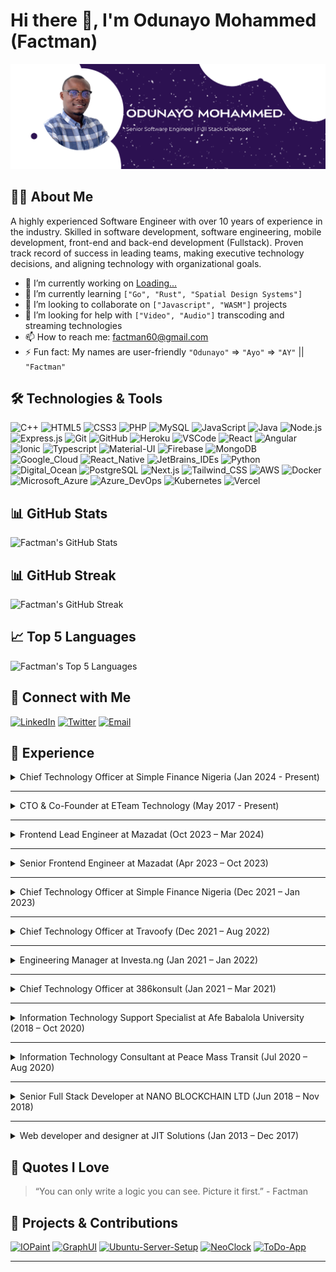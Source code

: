 # Hi there 👋, I'm Odunayo Mohammed (Factman)

![Banner](resume-banner.png)

## 👨‍💻 About Me

A highly experienced Software Engineer with over 10 years of experience in the industry. Skilled in software
development, software engineering, mobile development, front-end and back-end development (Fullstack). Proven track
record of success in leading teams, making executive technology decisions, and aligning technology with organizational
goals.

- 🔭 I’m currently working on [Loading...](https://github.com/factman/factman)
- 🌱 I’m currently learning `["Go", "Rust", "Spatial Design Systems"]`
- 👯 I’m looking to collaborate on `["Javascript", "WASM"]` projects
- 🤔 I’m looking for help with `["Video", "Audio"]` transcoding and streaming technologies
- 📫 How to reach me: [factman60@gmail.com](mailto:factman60@gmail.com)
- ⚡ Fun fact: My names are user-friendly `"Odunayo"` => `"Ayo"` => `"AY"` || `"Factman"`

## 🛠️ Technologies & Tools

![C++](https://img.shields.io/badge/+10Yrs-333?style=for-the-badge&logo=cplusplus&label=C%2B%2B&color=00599C)
![HTML5](https://img.shields.io/badge/+10Yrs-333?style=for-the-badge&logo=html5&label=HTML5&color=E34F26)
![CSS3](https://img.shields.io/badge/+10Yrs-333?style=for-the-badge&logo=css3&label=CSS3&color=1572B6)
![PHP](https://img.shields.io/badge/+10Yrs-333?style=for-the-badge&logo=php&label=PHP&color=777BB4)
![MySQL](https://img.shields.io/badge/+10Yrs-333?style=for-the-badge&logo=mysql&label=MySQL&color=4479A1)
![JavaScript](https://img.shields.io/badge/+10Yrs-333?style=for-the-badge&logo=javascript&label=JavaScript&color=F7DF1E)
![Java](https://img.shields.io/badge/+9Yrs-333?style=for-the-badge&logo=openjdk&label=Java&color=000000)
![Node.js](https://img.shields.io/badge/+8Yrs-333?style=for-the-badge&logo=node.js&label=Node.js&color=5FA04E)
![Express.js](https://img.shields.io/badge/+8Yrs-333?style=for-the-badge&logo=express&label=Express.js&color=000000)
![Git](https://img.shields.io/badge/+8Yrs-333?style=for-the-badge&logo=git&label=Git&color=F05032)
![GitHub](https://img.shields.io/badge/+8Yrs-333?style=for-the-badge&logo=github&label=GitHub&color=181717)
![Heroku](https://img.shields.io/badge/+8Yrs-333?style=for-the-badge&logo=heroku&label=Heroku&color=430098)
![VSCode](https://img.shields.io/badge/+7Yrs-333?style=for-the-badge&logo=visualstudiocode&label=VSCode&color=007ACC)
![React](https://img.shields.io/badge/+7Yrs-333?style=for-the-badge&logo=react&label=React&color=61DAFB)
![Angular](https://img.shields.io/badge/+7Yrs-333?style=for-the-badge&logo=angular&label=Angular&color=0F0F11)
![Ionic](https://img.shields.io/badge/+7Yrs-333?style=for-the-badge&logo=ionic&label=Ionic&color=3880FF)
![Typescript](https://img.shields.io/badge/+7Yrs-333?style=for-the-badge&logo=typescript&label=Typescript&color=3178C6)
![Material-UI](https://img.shields.io/badge/+7Yrs-333?style=for-the-badge&logo=mui&label=MUI&color=007FFF)
![Firebase](https://img.shields.io/badge/+7Yrs-333?style=for-the-badge&logo=firebase&label=Firebase&color=FFCA28)
![MongoDB](https://img.shields.io/badge/+7Yrs-333?style=for-the-badge&logo=mongodb&label=MongoDB&color=47A248)
![Google_Cloud](https://img.shields.io/badge/+6Yrs-333?style=for-the-badge&logo=googlecloud&label=GCP&color=4285F4)
![React_Native](https://img.shields.io/badge/+6Yrs-333?style=for-the-badge&logo=react&label=React%20Native&color=61DAFB)
![JetBrains_IDEs](https://img.shields.io/badge/+6Yrs-333?style=for-the-badge&logo=jetbrains&label=JetBrains%20IDE's&color=000000)
![Python](https://img.shields.io/badge/+5Yrs-333?style=for-the-badge&logo=python&label=Python&color=3776AB)
![Digital_Ocean](https://img.shields.io/badge/+5Yrs-333?style=for-the-badge&logo=digitalocean&label=Digital%20Ocean&color=0080FF)
![PostgreSQL](https://img.shields.io/badge/+4Yrs-333?style=for-the-badge&logo=postgresql&label=PostgreSQL&color=4169E1)
![Next.js](https://img.shields.io/badge/+4Yrs-333?style=for-the-badge&logo=nextdotjs&label=Next.js&color=000000)
![Tailwind_CSS](https://img.shields.io/badge/+4Yrs-333?style=for-the-badge&logo=tailwindcss&label=Tailwind%20CSS&color=06B6D4)
![AWS](https://img.shields.io/badge/+3Yrs-333?style=for-the-badge&logo=amazon-aws&label=AWS&color=232F3E)
![Docker](https://img.shields.io/badge/+3Yrs-333?style=for-the-badge&logo=docker&label=Docker&color=2496ED)
![Microsoft_Azure](https://img.shields.io/badge/+2Yrs-333?style=for-the-badge&logo=microsoftazure&label=Microsoft%20Azure&color=0078D4)
![Azure_DevOps](https://img.shields.io/badge/+2Yrs-333?style=for-the-badge&logo=azuredevops&label=Azure%20DevOps&color=0078D7)
![Kubernetes](https://img.shields.io/badge/+2Yrs-333?style=for-the-badge&logo=kubernetes&label=Kubernetes&color=326CE5)
![Vercel](https://img.shields.io/badge/+1Yrs-333?style=for-the-badge&logo=vercel&label=Vercel&color=000000)

## 📊 GitHub Stats

<picture>
  <source
    srcset="https://github-readme-stats.vercel.app/api?username=factman&show_icons=true&theme=react&hide=commits,issues&show=prs_merged,prs_merged_percentage&rank_icon=percentile"
    media="(prefers-color-scheme: dark)"
  />
  <source
    srcset="https://github-readme-stats.vercel.app/api?username=factman&show_icons=true&theme=default&hide=commits,issues&show=prs_merged,prs_merged_percentage"
    media="(prefers-color-scheme: light)"
  />
  <img alt="Factman's GitHub Stats" src="https://github-readme-stats.vercel.app/api?username=factman&show_icons=true&theme=transparent&hide=commits,issues&show=prs_merged,prs_merged_percentage" />
</picture>

## 📊 GitHub Streak

<picture>
  <source
    srcset="https://github-readme-streak-stats.herokuapp.com?user=factman&theme=react&mode=weekly&hide_current_streak=true"
    media="(prefers-color-scheme: dark)"
  />
  <source
    srcset="https://github-readme-streak-stats.herokuapp.com?user=factman&theme=default&mode=weekly&hide_current_streak=true"
    media="(prefers-color-scheme: light)"
  />
  <img alt="Factman's GitHub Streak" src="https://github-readme-streak-stats.herokuapp.com?user=factman&theme=transparent&mode=weekly&hide_current_streak=true" />
</picture>

## 📈 Top 5 Languages

<picture>
  <source
    srcset="https://github-readme-stats.vercel.app/api/top-langs/?username=factman&layout=compact&theme=react&langs_count=5&hide_progress=true"
    media="(prefers-color-scheme: dark)"
  />
  <source
    srcset="https://github-readme-stats.vercel.app/api/top-langs/?username=factman&layout=default&theme=react&langs_count=5&hide_progress=true"
    media="(prefers-color-scheme: light)"
  />
  <img alt="Factman's Top 5 Languages" src="https://github-readme-stats.vercel.app/api/top-langs/?username=factman&layout=compact&theme=transparent&langs_count=5&hide_progress=true" />
</picture>

## 🔗 Connect with Me

[![LinkedIn](https://img.shields.io/badge/-LinkedIn-333?style=flat&logo=linkedin)](https://www.linkedin.com/in/mohammed-odunayo)
[![Twitter](https://img.shields.io/badge/-Twitter-333?style=flat&logo=twitter)](https://x.com/MohammedFactman)
[![Email](https://img.shields.io/badge/-Email-333?style=flat&logo=gmail)](mailto:factman60@gmail.com)

## 💼 Experience

<details>

<summary>Chief Technology Officer at Simple Finance Nigeria (Jan 2024 - Present)</summary>

<br/>
<div align="center" style="text-align: center">
    <img alt="Simple Finance Logo" style="width: 100px; border-radius: 50%; margin: auto" src="https://media.licdn.com/dms/image/C4D0BAQFJijR2_7e1jA/company-logo_100_100/0/1630485888357/simple_finance_nigeria_logo?e=1724889600&v=beta&t=QnQi_HmQyCy7G-acScj4KSTtrcQ03_DCWC4ROxK9w18" />
</div>

### Chief Technology Officer at Simple Finance Nigeria _(Jan 2024 - Present)_

Led the technology team to implement technological solutions that improved the overall efficiency and profitability of
the company.<br/>
Managed the company's technology resources and ensured they aligned with the organization's goals.<br/>
Developed and implemented the company's technology strategy, including the selection and deployment of new systems and
infrastructure.<br/>
Collaborated with senior leadership to define technology initiatives that support business growth and success.<br/>
Managed technology projects and ensured they were completed on time and within budget.

</details>

---

<details>

<summary>CTO & Co-Founder at ETeam Technology (May 2017 - Present)</summary>

<br/>
<div align="center" style="text-align: center">
    <img alt="ETeam Technology Logo" style="width: 100px; border-radius: 50%; margin: auto" src="https://media.licdn.com/dms/image/C4D0BAQGKS2VW8h1DfQ/company-logo_100_100/0/1673497776264?e=1724889600&v=beta&t=81XL9HEbzU35-ijkZwCx22zyFNlv3Gs1KYbLN-dSFBo" />
</div>

### CTO & Co-Founder at ETeam Technology _(May 2017 - Present)_

Provide visionary leadership for the company's technology strategy and implementation.<br/>
Develop technology budget and make investments that align with the company's goals and vision.<br/>
Oversee the implementation of functional areas of technology, including software development, enterprise architecture,
quality assurance and testing, production operations, technical support, network and systems administration, and
information security management.<br/>
Collaborate with senior leadership to develop and execute technology initiatives that drive business growth.<br/>
Lead a team of technology professionals and manage technology projects from concept to completion.

</details>

---

<details>

<summary>Frontend Lead Engineer at Mazadat (Oct 2023 – Mar 2024)</summary>

<br/>
<div align="center" style="text-align: center">
    <img alt="Mazadat Logo" style="width: 100px; border-radius: 50%; margin: auto" src="https://media.licdn.com/dms/image/C4D0BAQHDLSTb91xLmA/company-logo_100_100/0/1630580352004?e=1724889600&v=beta&t=LB4lWTmr91LBNWYAcARRhc0LJPLMrg6_er9Kx9r4xvE" />
</div>

### Frontend Lead Engineer at Mazadat _(Oct 2023 – Mar 2024)_

As the Frontend Lead Engineer at Mazadat, I have been entrusted with a pivotal role in driving the company's
technological and strategic initiatives. My primary responsibilities include Strategic Execution, Technical Leadership,
Mentorship, Onboarding, and Individual Contributions.<br/>
I leverage my extensive expertise in frontend technologies to contribute significantly to critical projects, ensuring
they meet and exceed quality standards and deadlines.<br/>
I Collaborate with cross-functional teams to streamline development processes, resulting in a significant increase in
project efficiency.

</details>

---

<details>

<summary>Senior Frontend Engineer at Mazadat (Apr 2023 – Oct 2023)</summary>

<br/>
<div align="center" style="text-align: center">
    <img alt="Mazadat Logo" style="width: 100px; border-radius: 50%; margin: auto" src="https://media.licdn.com/dms/image/C4D0BAQHDLSTb91xLmA/company-logo_100_100/0/1630580352004?e=1724889600&v=beta&t=LB4lWTmr91LBNWYAcARRhc0LJPLMrg6_er9Kx9r4xvE" />
</div>

### Senior Frontend Engineer at Mazadat _(Apr 2023 – Oct 2023)_

Work in a cross-functional mission team with engineers, designers, and analysts.<br/>
Help the team to iterate fast and learn about the customer's needs by designing, launching, and iterating on A/B
experiments.<br/>
Continuously keeping track of the latest modern trends and building intuitive designs according to the
requirements.<br/>
Enhance SEO ratings, Implement high-quality Software following appropriate modern design patterns for lightweight and
fast websites.<br/>
Work with modern technology like ReactJS, Vanilla ES6, Elasticsearch, MS Azure, MongoDB, Docker, Jenkins...

</details>

---

<details>

<summary>Chief Technology Officer at Simple Finance Nigeria (Dec 2021 – Jan 2023)</summary>

<br/>
<div align="center" style="text-align: center">
    <img alt="Simple Finance Logo" style="width: 100px; border-radius: 50%; margin: auto" src="https://media.licdn.com/dms/image/C4D0BAQFJijR2_7e1jA/company-logo_100_100/0/1630485888357/simple_finance_nigeria_logo?e=1724889600&v=beta&t=QnQi_HmQyCy7G-acScj4KSTtrcQ03_DCWC4ROxK9w18" />
</div>

### Chief Technology Officer at Simple Finance Nigeria _(Dec 2021 – Jan 2023)_

Led the technology team to implement technological solutions that improved the overall efficiency and profitability of
the company.<br/>
Managed the company's technology resources and ensured they aligned with the organization's goals.<br/>
Developed and implemented the company's technology strategy, including the selection and deployment of new systems and
infrastructure.<br/>
Collaborated with senior leadership to define technology initiatives that support business growth and success.<br/>
Managed technology projects and ensured they were completed on time and within budget.

</details>

---

<details>

<summary>Chief Technology Officer at Travoofy (Dec 2021 – Aug 2022)</summary>

<br/>
<div align="center" style="text-align: center">
    <img alt="Travoofy Logo" style="width: 100px; border-radius: 50%; margin: auto" src="https://media.licdn.com/dms/image/C4D0BAQEh_39gigiEPg/company-logo_100_100/0/1640781415852?e=1724889600&v=beta&t=tSf7fjUsRvrgZypr906F4-JT4jmDNbZ5y_vHhCNAadY" />
</div>

### Chief Technology Officer at Travoofy _(Dec 2021 – Aug 2022)_

Provided visionary leadership for the company's technology strategy and implementation.<br/>
Supervised the technology team and ensured they provided timely resolution of IT-related issues.<br/>
Developed and implemented technology initiatives that aligned with the company's vision and goals.<br/>
Evaluated and deployed new systems and infrastructure to improve the overall efficiency and profitability of the
company.<br/>
Collaborated with senior leadership to develop and execute technology projects that drive business growth.

</details>

---

<details>

<summary>Engineering Manager at Investa.ng (Jan 2021 – Jan 2022)</summary>

<br/>
<div align="center" style="text-align: center">
    <img alt="Investa.ng Logo" style="width: 100px; border-radius: 50%; margin: auto" src="https://media.licdn.com/dms/image/C560BAQGx8iOyYcasYA/company-logo_100_100/0/1630652614216?e=1724889600&v=beta&t=eYJI49YNZ6YkJnvWxwIqgCk2sns0OWcwg2inGPKm1Ew" />
</div>

### Engineering Manager at Investa.ng _(Jan 2021 – Jan 2022)_

Managed the technical aspects of the organization to align with the company's growth targets.<br/>
Collaborated with senior leadership to define technology initiatives that support business growth.<br/>
Provided technical leadership to the technology team and ensured they were geared towards technology development.<br/>
Managed technology projects and ensured they were completed on time and within budget.<br/>
Provided technical expertise to other departments and ensured they had the necessary technology resources to perform
their functions.

</details>

---

<details>

<summary>Chief Technology Officer at 386konsult (Jan 2021 – Mar 2021)</summary>

<br/>
<div align="center" style="text-align: center">
    <img alt="386konsult Logo" style="width: 100px; border-radius: 50%; margin: auto" src="https://media.licdn.com/dms/image/C4D0BAQEUzekPO1J1bg/company-logo_100_100/0/1679513812593/386konsult_logo?e=1724889600&v=beta&t=-vHJ8smgk8pdgCM6x_i1e5WtDXxcQ78Veh05-IHJCns" />
</div>

### Chief Technology Officer at 386konsult _(Jan 2021 – Mar 2021)_

Provided visionary leadership for the company's technology strategy and implementation.<br/>
Developed the company's strategy for using technology resources efficiently, profitably, and securely.<br/>
Evaluated and deployed new systems and infrastructure to improve the overall efficiency and profitability of the
company.<br/>
Managed technology projects and ensured they were completed on time and within budget.<br/>
Collaborated with senior leadership to define technology initiatives that support business growth.

</details>

---

<details>

<summary>Information Technology Support Specialist at Afe Babalola University (2018 – Oct 2020)</summary>

<br/>
<div align="center" style="text-align: center">
    <img alt="Afe Babalola University Logo" style="width: 100px; border-radius: 50%; margin: auto" src="https://media.licdn.com/dms/image/C4E0BAQEVYUWdtUdqfg/company-logo_100_100/0/1631338214394?e=1724889600&v=beta&t=lir_mn79SkWWi84E0W4KJ_zpZBNW3W11Ufk0899go9o" />
</div>

### Information Technology Support Specialist at Afe Babalola University _(2018 – Oct 2020)_

Provided technical support to faculty, staff, and students, including hardware and software installation,
troubleshooting, and maintenance.<br/>
Assisted with the development and implementation of technology initiatives to improve the efficiency and functionality
of the university.<br/>
Collaborated with technology vendors to evaluate and deploy new systems and infrastructure.<br/>
Ensured technology resources were used efficiently, profitably, and securely.<br/>
Provided technical expertise to other departments and ensured they had the necessary technology resources to perform
their functions.

</details>

---

<details>

<summary>Information Technology Consultant at Peace Mass Transit (Jul 2020 – Aug 2020)</summary>

<br/>
<div align="center" style="text-align: center">
    <img alt="Peace Mass Transit Logo" style="width: 100px; border-radius: 50%; margin: auto" src="https://media.licdn.com/dms/image/C510BAQG8CU3SNaft_A/company-logo_100_100/0/1631386828577?e=1724889600&v=beta&t=F0YaY6C9o8yeIenR4I-gUH_eC7dWAsBo5DI-oUl5cTU" />
</div>

### Information Technology Consultant at Peace Mass Transit _(Jul 2020 – Aug 2020)_

At Peace Mass Transit, I served as an Information Technology Consultant, providing advice and recommendations on the
implementation of new technology systems.<br/>
I also resolve technical issues and ensured that the company's technology resources were being used efficiently and
effectively.

</details>

---

<details>

<summary>Senior Full Stack Developer at NANO BLOCKCHAIN LTD (Jun 2018 – Nov 2018)</summary>

<br/>
<div align="center" style="text-align: center">
    <img alt="Logo" style="width: 100px; border-radius: 50%; margin: auto" src="https://via.placeholder.com/50x50/CCCCCC/000000?text=NBL" />
</div>

### Senior Full Stack Developer at NANO BLOCKCHAIN LTD _(Jun 2018 – Nov 2018)_

At NANO BLOCKCHAIN LTD, I worked as a Senior Full Stack Developer, responsible for front-end development using various
technologies such as Angular, Material-UI, and React.js.<br/>
I also worked on back-end development using technologies such as Node.js and PHP.

</details>

---

<details>

<summary>Web developer and designer at JIT Solutions (Jan 2013 – Dec 2017)</summary>

<br/>
<div align="center" style="text-align: center">
    <img alt="Logo" style="width: 100px; border-radius: 50%; margin: auto" src="https://via.placeholder.com/50x50/CCCCCC/000000?text=JIT" />
</div>

### Web developer and designer at JIT Solutions _(Jan 2013 – Dec 2017)_

At JIT Solutions, I worked as a Web Developer and Designer, responsible for designing and developing websites for
clients.<br/>
I used technologies such as HTML, CSS, and JavaScript to create dynamic, interactive websites that met the needs of the
clients.

</details>

## 💬 Quotes I Love

> “You can only write a logic you can see. Picture it first.” - Factman

## 🔖 Projects & Contributions

[![IOPaint](https://github-readme-stats.vercel.app/api/pin/?username=Sanster&repo=IOPaint&theme=transparent&show_owner=true)](https://github.com/factman/ToDo-App)
[![GraphUI](https://github-readme-stats.vercel.app/api/pin/?username=factman&repo=GraphUI&theme=transparent&show_owner=true)](https://github.com/factman/GraphUI)
[![Ubuntu-Server-Setup](https://github-readme-stats.vercel.app/api/pin/?username=factman&repo=Ubuntu-Server-Setup&theme=transparent&show_owner=true)](https://github.com/factman/Ubuntu-Server-Setup)
[![NeoClock](https://github-readme-stats.vercel.app/api/pin/?username=factman&repo=NeoClock&theme=transparent&show_owner=true)](https://github.com/factman/NeoClock)
[![ToDo-App](https://github-readme-stats.vercel.app/api/pin/?username=factman&repo=ToDo-App&theme=transparent&show_owner=true)](https://github.com/factman/ToDo-App)

---